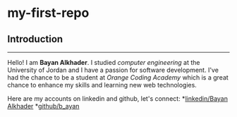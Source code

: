 # my-first-repo
## Introduction
-------------
Hello! I am **Bayan Alkhader**. I studied *computer engineering* at the University of Jordan and I have a passion for software development. I've had the chance to be a student at *Orange Coding Academy* which is a great chance to enhance my skills and learning new web technologies.

Here are my accounts on linkedin and github, let's connect:
*[linkedin/Bayan Alkhader](https://www.linkedin.com/in/bayan-alkhader-691735236/)
*[github/b_ayan](https://github.com/b-ayan)